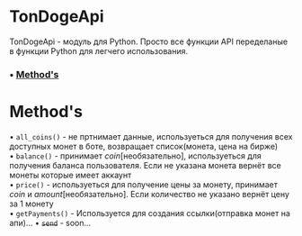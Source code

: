 # TonDogeApi

TonDogeApi - модуль для Python. Просто все функции API переделаные в функции Python для легчего использования.

### • [Method's](#meth)

# <a id="meth">Method's</a>
• ```all_coins()``` - не пртнимает данные, используеться для получения всех доступных монет в боте, возвращает список(монета, цена на бирже)<br>
• ```balance()``` - принимает _coin_[необязательно], используеться для получения баланса пользователя. Если не указана монета вернёт все монеты которые имеет аккаунт<br>
• ```price()``` - используеться для получение цены за монету, принимает _coin_ и _amount_[необязательно]. Если количество не указано вернёт цену за 1 монету<br>
• ```getPayments()``` - Используется для создания ссылки(отправка монет на апи)...
• ~~```send```~~ - soon...<br>
